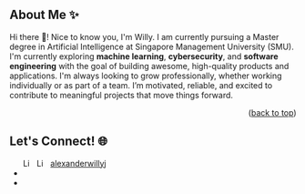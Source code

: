 <a id="readme-top"></a>


## About Me ✨
Hi there 👋! Nice to know you, I'm Willy. I am currently pursuing a Master degree in Artificial Intelligence at Singapore Management University (SMU). I'm currently exploring <b>machine learning</b>, <b>cybersecurity</b>, and <b>software engineering</b> with the goal of building awesome, high-quality products and applications. I'm always looking to grow professionally, whether working individually or as part of a team. I’m motivated, reliable, and excited to contribute to meaningful projects that move things forward.

<p align="right">(<a href="#readme-top">back to top</a>)</p>


## Let's Connect! 🌐
<ul>
  <li style = 'display:flex; flex: 1; align-items:center; gap: 8px'>
    <img src="https://cdn.jsdelivr.net/gh/devicons/devicon/icons/linkedin/linkedin-original.svg" alt="LinkedIn" width="16" height="16" />
    <img src="https://img.shields.io/badge/LinkedIn-Profile-blue?logo=linkedin&style=flat-square" alt="LinkedIn Badge" height="16" />
    <a href="https://www.linkedin.com/in/alexanderwillyj/">
      alexanderwillyj
    </a>
  </li>
  <li>
    
  </li>
  <li>
    
  </li>
</ul>


<!-- MARKDOWN LINKS & IMAGES -->
